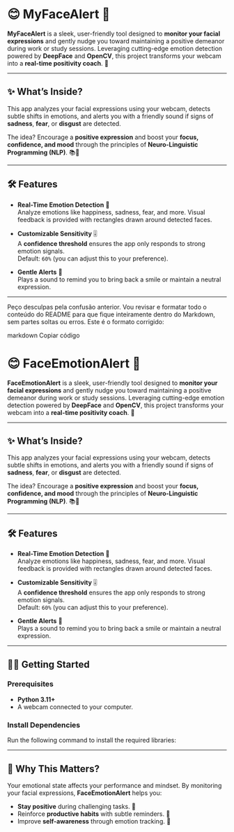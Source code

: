 # 😊 MyFaceAlert 🚨

**MyFaceAlert** is a sleek, user-friendly tool designed to **monitor your facial expressions** and gently nudge you toward maintaining a positive demeanor during work or study sessions. Leveraging cutting-edge emotion detection powered by **DeepFace** and **OpenCV**, this project transforms your webcam into a **real-time positivity coach**. 🌟

---

## ✨ What’s Inside?

This app analyzes your facial expressions using your webcam, detects subtle shifts in emotions, and alerts you with a friendly sound if signs of **sadness**, **fear**, or **disgust** are detected. 

The idea? Encourage a **positive expression** and boost your **focus, confidence, and mood** through the principles of **Neuro-Linguistic Programming (NLP)**. 📚💼

---

## 🛠️ Features

- **Real-Time Emotion Detection** 🎥  
   Analyze emotions like happiness, sadness, fear, and more. Visual feedback is provided with rectangles drawn around detected faces.
   
- **Customizable Sensitivity** 🎚️  
   A **confidence threshold** ensures the app only responds to strong emotion signals.  
   Default: `60%` (you can adjust this to your preference).

- **Gentle Alerts** 🔔  
   Plays a sound to remind you to bring back a smile or maintain a neutral expression.

---


Peço desculpas pela confusão anterior. Vou revisar e formatar todo o conteúdo do README para que fique inteiramente dentro do Markdown, sem partes soltas ou erros. Este é o formato corrigido:

markdown
Copiar código
# 😊 FaceEmotionAlert 🚨

**FaceEmotionAlert** is a sleek, user-friendly tool designed to **monitor your facial expressions** and gently nudge you toward maintaining a positive demeanor during work or study sessions. Leveraging cutting-edge emotion detection powered by **DeepFace** and **OpenCV**, this project transforms your webcam into a **real-time positivity coach**. 🌟

---

## ✨ What’s Inside?

This app analyzes your facial expressions using your webcam, detects subtle shifts in emotions, and alerts you with a friendly sound if signs of **sadness**, **fear**, or **disgust** are detected. 

The idea? Encourage a **positive expression** and boost your **focus, confidence, and mood** through the principles of **Neuro-Linguistic Programming (NLP)**. 📚💼

---

## 🛠️ Features

- **Real-Time Emotion Detection** 🎥  
   Analyze emotions like happiness, sadness, fear, and more. Visual feedback is provided with rectangles drawn around detected faces.
   
- **Customizable Sensitivity** 🎚️  
   A **confidence threshold** ensures the app only responds to strong emotion signals.  
   Default: `60%` (you can adjust this to your preference).

- **Gentle Alerts** 🔔  
   Plays a sound to remind you to bring back a smile or maintain a neutral expression.

---

## 🏃‍♂️ Getting Started

### Prerequisites
- **Python 3.11+**
- A webcam connected to your computer.

### Install Dependencies
Run the following command to install the required libraries:

---

## 🌈 Why This Matters?

Your emotional state affects your performance and mindset. By monitoring your facial expressions, **FaceEmotionAlert** helps you:

- **Stay positive** during challenging tasks. 🧠
- Reinforce **productive habits** with subtle reminders. 💪
- Improve **self-awareness** through emotion tracking. 🎯
